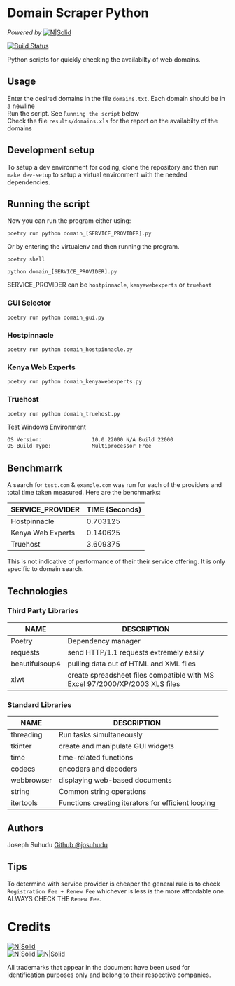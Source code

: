 # Domain Scraper Python

_Powered by_ [![N|Solid](https://ingenious.or.ke/static//img/ingenious%20logo%20-%20cropped.png)](https://ingenious.or.ke/)

[![Build Status](https://img.shields.io/badge/build-passing-green)](https://github.com/ingenious-dev/domain_scraper_python)

Python scripts for quickly checking the availabilty of web domains.

## Usage
Enter the desired domains in the file `domains.txt`. Each domain should be in a newline     
Run the script. See `Running the script` below      
Check the file `results/domains.xls` for the report on the availabilty of the domains

## Development setup
To setup a dev environment for coding, clone the repository and then run `make dev-setup` to setup a virtual environment with the needed dependencies.

## Running the script
Now you can run the program either using:

```
poetry run python domain_[SERVICE_PROVIDER].py
```

Or by entering the virtualenv and then running the program.
```
poetry shell

python domain_[SERVICE_PROVIDER].py
```

SERVICE_PROVIDER can be `hostpinnacle`, `kenyawebexperts` or `truehost`

### GUI Selector
```
poetry run python domain_gui.py
```

### Hostpinnacle
```
poetry run python domain_hostpinnacle.py
```

### Kenya Web Experts
```
poetry run python domain_kenyawebexperts.py
```

### Truehost
```
poetry run python domain_truehost.py
```

Test Windows Environment
```sh
OS Version:                10.0.22000 N/A Build 22000
OS Build Type:             Multiprocessor Free
```

## Benchmarrk
A search for `test.com` & `example.com` was run for each of the providers and total time taken measured. Here are the benchmarks:

| SERVICE_PROVIDER | TIME (Seconds) |
| --- | --- |
| Hostpinnacle | 0.703125 |
| Kenya Web Experts | 0.140625  |
| Truehost | 3.609375  |

This is not indicative of performance of their their service offering. It is only specific to domain search.

## Technologies
### Third Party Libraries
| NAME | DESCRIPTION |
| --- | --- |
| Poetry | Dependency manager |
| requests | send HTTP/1.1 requests extremely easily  |
| beautifulsoup4 | pulling data out of HTML and XML files  |
| xlwt | create spreadsheet files compatible with MS Excel 97/2000/XP/2003 XLS files  |

### Standard Libraries
| NAME | DESCRIPTION |
| --- | --- |
| threading | Run tasks simultaneously |
| tkinter | create and manipulate GUI widgets  |
| time | time-related functions  |
| codecs | encoders and decoders  |
| webbrowser | displaying web-based documents  |
| string | Common string operations  |
| itertools | Functions creating iterators for efficient looping  |

## Authors
Joseph Suhudu [Github @josuhudu](https://github.com/josuhudu)

## Tips
To determine with service provider is cheaper the general rule is to check
`Registration Fee + Renew Fee` whichever is less is the more affordable one.          
ALWAYS CHECK THE `Renew Fee`.

# Credits
[![N|Solid](https://www.hostpinnacle.co.ke/wp-content/uploads/2018/10/logo21.png)](https://hostpinnacle.co.ke/)         
[![N|Solid](https://kenyawebexperts.co.ke/templates/joomla33/images/logo.png)](https://kenyawebexperts.co.ke/)
[![N|Solid](https://truehost.co.ke/cloud/assets/img/logo.png)](https://truehost.co.ke/)

All trademarks that appear in the document have been used for identification
purposes only and belong to their respective companies. 